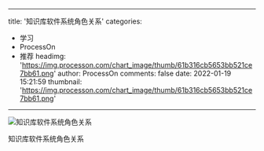 
---
title: '知识库软件系统角色关系'
categories: 
 - 学习
 - ProcessOn
 - 推荐
headimg: 'https://img.processon.com/chart_image/thumb/61b316cb5653bb521ce7bb61.png'
author: ProcessOn
comments: false
date: 2022-01-19 15:21:59
thumbnail: 'https://img.processon.com/chart_image/thumb/61b316cb5653bb521ce7bb61.png'
---

<div>   
<img class="thumb" alt="知识库软件系统角色关系" src="https://img.processon.com/chart_image/thumb/61b316cb5653bb521ce7bb61.png" referrerpolicy="no-referrer">
<p>知识库软件系统角色关系</p>  
</div>
            